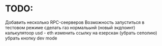 # TODO: 
Добавить несколько RPC-сеерверов
Возможность запуститься в тестовом режиме
сделать газ нормальынй (новый экдпоинт)
калькулятоор usd - eth
изменить ссылку на езерскан (убрать сеполию)
убрать кнопку dev mode